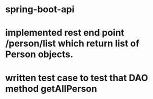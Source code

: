 # spring-boot-api
# implemented rest end point /person/list which return list of Person objects.
# written test case to test that DAO method getAllPerson 
